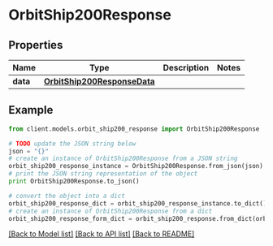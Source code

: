 # OrbitShip200Response

## Properties

Name | Type | Description | Notes
------------ | ------------- | ------------- | -------------
**data** | [**OrbitShip200ResponseData**](OrbitShip200ResponseData.md) |  |

## Example

```python
from client.models.orbit_ship200_response import OrbitShip200Response

# TODO update the JSON string below
json = "{}"
# create an instance of OrbitShip200Response from a JSON string
orbit_ship200_response_instance = OrbitShip200Response.from_json(json)
# print the JSON string representation of the object
print OrbitShip200Response.to_json()

# convert the object into a dict
orbit_ship200_response_dict = orbit_ship200_response_instance.to_dict()
# create an instance of OrbitShip200Response from a dict
orbit_ship200_response_form_dict = orbit_ship200_response.from_dict(orbit_ship200_response_dict)
```

[[Back to Model list]](../README.md#documentation-for-models) [[Back to API list]](../README.md#documentation-for-api-endpoints) [[Back to README]](../README.md)
